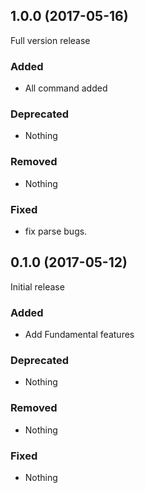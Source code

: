 ## 1.0.0 (2017-05-16)

Full version release

### Added

- All command added

### Deprecated

- Nothing

### Removed

- Nothing

### Fixed

- fix parse bugs.

## 0.1.0 (2017-05-12)

Initial release

### Added

- Add Fundamental features

### Deprecated

- Nothing

### Removed

- Nothing

### Fixed

- Nothing
